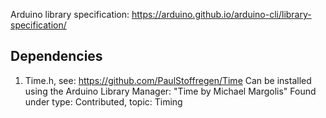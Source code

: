 Arduino library specification: https://arduino.github.io/arduino-cli/library-specification/

## Dependencies

 1. Time.h, see: https://github.com/PaulStoffregen/Time
 Can be installed using the Arduino Library Manager: "Time by Michael Margolis" 
 Found under type: Contributed, topic: Timing

 